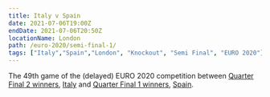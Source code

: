 ```yaml
---
title: Italy v Spain
date: 2021-07-06T19:00Z
endDate: 2021-07-06T20:50Z
locationName: London
path: /euro-2020/semi-final-1/
tags: ["Italy","Spain","London", "Knockout", "Semi Final", "EURO 2020"]
---
```


The 49th game of the (delayed) EURO 2020 competition between [Quarter Final 2 winners](/euro-2020/quarter-final-2), [Italy](/italy) and [Quarter Final 1 winners](quarter-final-1), [Spain](/spain).
